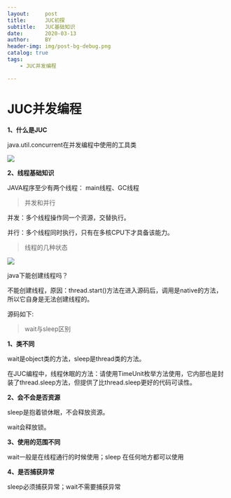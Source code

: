 ```yaml
---
layout:     post
title:      JUC初探
subtitle:   JUC基础知识
date:       2020-03-13
author:     BY
header-img: img/post-bg-debug.png
catalog: true
tags:
    - JUC并发编程

---
```


# **JUC并发编程**

**1、什么是JUC**

java.util.concurrent在并发编程中使用的工具类

![](https://tva1.sinaimg.cn/large/00831rSTgy1gcssfqxqeqj30b4034dg1.jpg)

**2、线程基础知识**

JAVA程序至少有两个线程： main线程、GC线程

> 并发和并行 

并发：多个线程操作同一个资源，交替执行。

并行：多个线程同时执行，只有在多核CPU下才具备该能力。

> 线程的几种状态

![](https://tva1.sinaimg.cn/large/00831rSTgy1gcssnf20caj31040jktd1.jpg)

java下能创建线程吗？

不能创建线程，原因：thread.start()方法在进入源码后，调用是native的方法，所以它自身是无法创建线程的。

源码如下:





>wait与sleep区别

**1、类不同**

wait是object类的方法，sleep是thread类的方法。

在JUC编程中，线程休眠的方法：请使用TimeUnit枚举方法使用，它内部也是封装了thread.sleep方法，但提供了比thread.sleep更好的代码可读性。

**2、会不会是否资源**

sleep是抱着锁休眠，不会释放资源。

wait会释放锁。

**3、使用的范围不同**

wait一般是在线程通行的时候使用；sleep 在任何地方都可以使用

**4、是否捕获异常**

sleep必须捕获异常；wait不需要捕获异常

